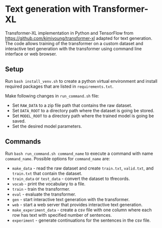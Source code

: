 # Text generation with Transformer-XL
Transformer-XL implementation in Python and TensorFlow from
https://github.com/kimiyoung/transformer-xl adapted for text generation.
The code allows training of the transformer on a custom dataset
and interactive text generation with the transformer using
command line interface or web browser.

## Setup

Run `bash install_venv.sh` to create a python virtual environment
and install required packages that are listed in `requirements.txt`.

Make following changes in `run_command.sh` file:
- Set `RAW_DATA` to a zip file path that contains the raw dataset.
- Set `DATA_ROOT` to a directory path where the dataset is going be stored.
- Set `MODEL_ROOT` to a directory path where the trained model is going be saved.
- Set the desired model parameters.

## Commands

Run `bash run_command.sh command_name` to execute a command with name `command_name`.
Possible options for `command_name` are:

- `make_data` - read the raw dataset and create `train.txt`, `valid.txt`, and `train.txt`
that contain the dataset.
- `train_data` or `test_data` - convert the dataset to tfrecords.
- `vocab` - print the vocabulary to a file.
- `train` - train the transformer.
- `eval` - evaluate the transformer.
- `gen` - start interactive text generation with the transformer.
- `web` - start a web server that provides interactive text generation.
- `make_experiment_data` - create a csv file with one column where each row
has text with specified number of sentences.
- `experiment` - generate continuations for the sentences in the csv file.

